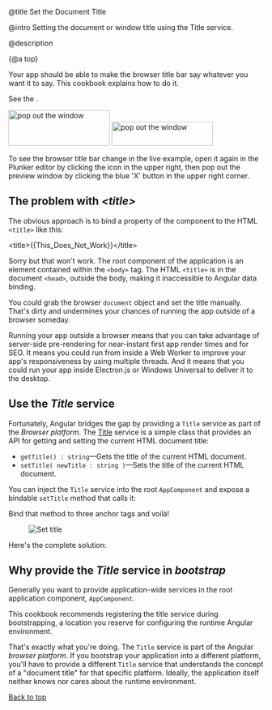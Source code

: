 @title
Set the Document Title

@intro
Setting the document or window title using the Title service.

@description


{@a top}


Your app should be able to make the browser title bar say whatever you want it to say.
This cookbook explains how to do it.

See the <live-example name="set-document-title"></live-example>.

<div class="l-sub-section clearfix">

<img src='generated/images/plunker/plunker-switch-to-editor-button.png' width="200" height="70" alt="pop out the window" class="right">
<img src='generated/images/plunker/plunker-separate-window-button.png' width="200" height="47" alt="pop out the window" class="right">

To see the browser title bar change in the live example,
open it again in the Plunker editor by clicking the icon in the upper right,
then pop out the preview window by clicking the blue 'X' button in the upper right corner.

</div>

## The problem with *&lt;title&gt;*

The obvious approach is to bind a property of the component to the HTML `<title>` like this:

<code-example format=''>
  &lt;title&gt;{{This_Does_Not_Work}}&lt;/title&gt;
</code-example>



Sorry but that won't work.
The root component of the application is an element contained within the `<body>` tag.
The HTML `<title>` is in the document `<head>`, outside the body, making it inaccessible to Angular data binding.

You could grab the browser `document` object and set the title manually.
That's dirty and undermines your chances of running the app outside of a browser someday.

<div class="l-sub-section">



Running your app outside a browser means that you can take advantage of server-side
pre-rendering for near-instant first app render times and for SEO.  It means you could run from
inside a Web Worker to improve your app's responsiveness by using multiple threads.  And it
means that you could run your app inside Electron.js or Windows Universal to deliver it to the desktop.


</div>



## Use the *Title* service
Fortunately, Angular bridges the gap by providing a `Title` service as part of the *Browser platform*.
The [Title](api/platform-browser/Title) service is a simple class that provides an API
for getting and setting the current HTML document title:

* `getTitle() : string`&mdash;Gets the title of the current HTML document.
* `setTitle( newTitle : string )`&mdash;Sets the title of the current HTML document.

You can inject the `Title` service into the root `AppComponent` and expose a bindable `setTitle` method that calls it:


<code-example path="set-document-title/src/app/app.component.ts" region="class" title="src/app/app.component.ts (class)" linenums="false">

</code-example>



Bind that method to three anchor tags and voilà!

<figure>
  <img src="generated/images/guide/set-document-title/set-title-anim.gif" alt="Set title">
</figure>



Here's the complete solution:


<code-tabs>

  <code-pane title="src/main.ts" path="set-document-title/src/main.ts">

  </code-pane>

  <code-pane title="src/app/app.module.ts" path="set-document-title/src/app/app.module.ts">

  </code-pane>

  <code-pane title="src/app/app.component.ts" path="set-document-title/src/app/app.component.ts">

  </code-pane>

</code-tabs>




## Why provide the *Title* service in *bootstrap*

Generally you want to provide application-wide services in the root application component, `AppComponent`.

This cookbook recommends registering the title service during bootstrapping,
a location you reserve for configuring the runtime Angular environment.

That's exactly what you're doing.
The `Title` service is part of the Angular *browser platform*.
If you bootstrap your application into a different platform,
you'll have to provide a different `Title` service that understands
the concept of a "document title" for that specific platform.
Ideally, the application itself neither knows nor cares about the runtime environment.

[Back to top](guide/set-document-title#top)
